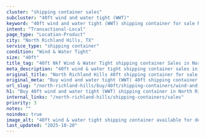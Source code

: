 ```yaml
---
cluster: "shipping container sales"
subcluster: "40ft wind and water tight (WWT)"
keyword: "40ft wind and water tight (WWT) shipping container for sale North Richland Hills, TX"
intent: "Transactional-Local"
page_type: "Location-Product"
city: "North Richland Hills, TX"
service_type: "shipping container"
condition: "Wind & Water Tight"
size: "40ft"
title_tag: "40ft Nkf Wind & Water Tight shipping container Sales in North Richland Hills | LC Container"
meta_description: "40ft wind & water tight shipping container sales in North Richland Hills. Fast delivery, competitive pricing. Serving shipping containers area. Quote ID: SP3. Call (214) 524-4168 for your free quote today."
original_title: "North Richland Hills 40ft shipping container for sale | LC"
original_meta: "Buy wind and water tight (WWT) 40ft shipping container sale with local delivery in North Richland Hills, TX. LC Container — local Since 2003. Request a fast quote today."
url_slug: "/north-richland-hills/buy/40ft/shipping-containers/wind-and-water-tight-wwt"
h1: "Buy 40ft wind and water tight (WWT) shipping container in North Richland Hills"
internal_links: "/north-richland-hills/shipping-containers/sales"
priority: 3
notes: ""
noindex: true
image_alt: "40ft wind & water tight shipping container available for delivery in North Richland Hills"
last_updated: "2025-10-20"
---
```


<!-- TODO: Add unique city/inventory copy, images, and internal links here. -->
